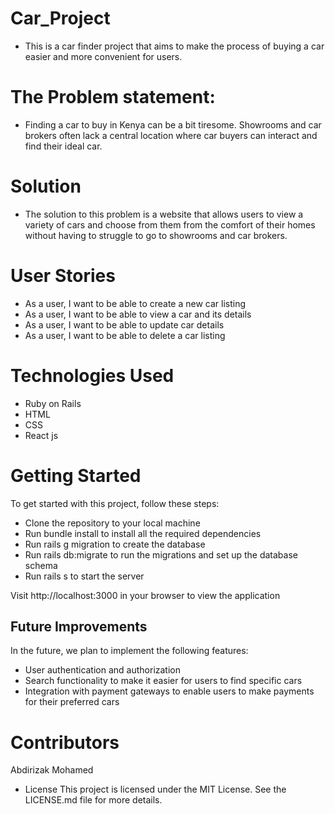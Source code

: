 
# Car_Project

- This is a car finder project that aims to make the process of buying a car easier and more convenient for users.

# The Problem statement:

- Finding a car to buy in Kenya can be a bit tiresome. Showrooms and car brokers often lack a central location where car buyers can interact and find their ideal car.

# Solution

- The solution to this problem is a website that allows users to view a variety of cars and choose from them from the comfort of their homes without having to struggle to go to showrooms and car brokers.

# User Stories

- As a user, I want to be able to create a new car listing
- As a user, I want to be able to view a car and its details
- As a user, I want to be able to update car details
- As a user, I want to be able to delete a car listing

# Technologies Used
- Ruby on Rails
- HTML
- CSS
- React js


# Getting Started
To get started with this project, follow these steps:

- Clone the repository to your local machine
- Run bundle install to install all the required dependencies
- Run rails g migration to create the database
- Run rails db:migrate to run the migrations and set up the database schema
- Run rails s to start the server


Visit http://localhost:3000 in your browser to view the application


## Future Improvements
In the future, we plan to implement the following features:

- User authentication and authorization
- Search functionality to make it easier for users to find specific cars
- Integration with payment gateways to enable users to make payments for their preferred cars


# Contributors
Abdirizak Mohamed

- License
This project is licensed under the MIT License. See the LICENSE.md file for more details.